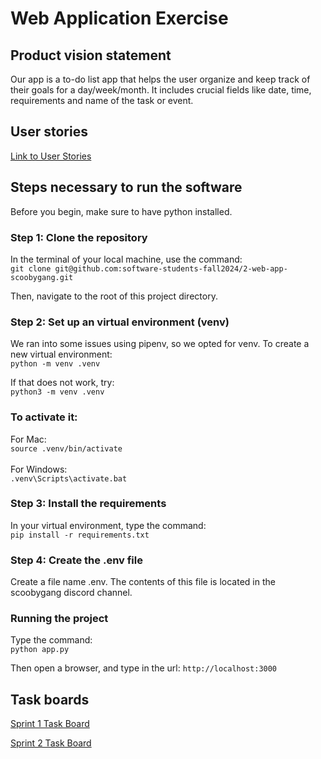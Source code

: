 # Web Application Exercise

## Product vision statement


Our app is a to-do list app that helps the user organize and keep track of their goals for a day/week/month. It includes crucial fields like date, time, requirements and name of the task or event.


## User stories

[Link to User Stories](https://github.com/software-students-fall2024/2-web-app-scoobygang/issues)

## Steps necessary to run the software
Before you begin, make sure to have python installed.

### Step 1: Clone the repository
In the terminal of your local machine, use the command: <br>
```git clone git@github.com:software-students-fall2024/2-web-app-scoobygang.git``` <br>

Then, navigate to the root of this project directory.

### Step 2: Set up an virtual environment (venv)
We ran into some issues using pipenv, so we opted for venv. To create a new virtual environment: <br>
```python -m venv .venv``` <br>

If that does not work, try: <br>
```python3 -m venv .venv```

### To activate it: 
For Mac: <br>
```source .venv/bin/activate``` <br>
<br>
For Windows: <br>
```.venv\Scripts\activate.bat``` <br>

### Step 3: Install the requirements
In your virtual environment, type the command: <br>
```pip install -r requirements.txt``` <br>

### Step 4: Create the .env file
Create a file name .env. The contents of this file is located in the scoobygang discord channel.

### Running the project
Type the command: <br>
```python app.py```

Then open a browser, and type in the url: 
```http://localhost:3000```


## Task boards

[Sprint 1 Task Board](https://github.com/orgs/software-students-fall2024/projects/16)

[Sprint 2 Task Board](https://github.com/orgs/software-students-fall2024/projects/18)
